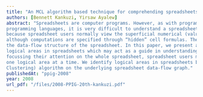 ```yaml
---
title: "An MCL algorithm based technique for comprehending spreadsheets"
authors: [Bennett Kankuzi, Yirsaw Ayalew]
abstract: "Spreadsheets are computer programs. However, as with programs written in traditional
programming languages, it is very difficult to understand a spreadsheet created by others. This is
because spreadsheet users normally view the superficial numerical (value) view of spreadsheets
although computations are specified through “hidden” cell formulas. The cell formulas also define
the data-flow structure of the spreadsheet. In this paper, we present a technique that highlights
logical areas in spreadsheets which may act as a guide in understanding a spreadsheet. Instead of
focussing their attention on the whole spreadsheet, spreadsheet users may narrow their focus to
one logical area at a time. We identify logical areas in spreadsheets by using the MCL (Markov
Clustering) algorithm on the underlying spreadsheet data-flow graph."
publishedAt: "ppig-2008"
year: 2008
url_pdf: "/files/2008-PPIG-20th-kankuzi.pdf"
---
```

